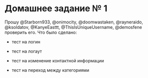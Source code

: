 # Домашнее задание № 1

Прошу @Starborn933, @onimocity, @doomwastaken, @rayneraido, @ksoldatov, @KanyeEasttt, @ThisIsUniqueUsername, @demosfene проверить его.
Что было сделано:

* тест на логин

* тест на логаут

* тест на изменение контактной информации

* тест на переход между категориями
